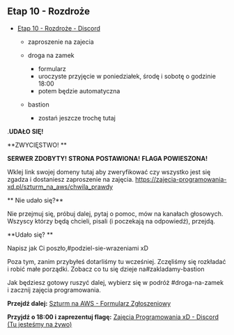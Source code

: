 ## Etap 10 - Rozdroże

- [Etap 10 - Rozdroże - Discord](https://discord.gg/TBS8ZN3cYa)


	- zaproszenie na zajecia

	- droga na zamek
		
		- formularz
		- uroczyste przyjęcie w poniedziałek, środę i sobotę o godzinie 18:00
		- potem będzie automatyczna

	- bastion
		- zostań jeszcze trochę tutaj
		
		


.**UDAŁO SIĘ!**

**ZWYCIĘSTWO! **

**SERWER ZDOBYTY!**
**STRONA POSTAWIONA!** 
**FLAGA POWIESZONA!** 

Wklej link swojej domeny tutaj aby zweryfikować czy wszystko jest się zgadza i dostaniesz zaproszenie na zajęcia. 
 https://zajecia-programowania-xd.pl/szturm_na_aws/chwila_prawdy

** Nie udało się?**

Nie przejmuj się, próbuj dalej, pytaj o pomoc, mów na kanałach głosowych. Wszyscy którzy będą chcieli, pisali (i poczekają na odpowiedź), przejdą.

**Udało się? **

Napisz jak Ci poszło,#podziel-sie-wrazeniami xD

Poza tym, zanim przybyłeś dotarliśmy tu wcześniej. Zczęliśmy się rozkładać i robić małe porządki. Zobacz co tu się dzieje na#zakladamy-bastion 

Jak będziesz gotowy ruszyć dalej, wybierz się w podróż #droga-na-zamek i zacznij zajęcia programowania.
		

**Przejdź dalej:** [Szturm na AWS - Formularz Zgłoszeniowy](https://zajecia-programowania-xd.pl/szturm_na_aws/caly_formularz)

**Przyjdź o 18:00 i zaprezentuj flagę:** 
[Zajęcia Programowania xD - Discord (Tu jesteśmy na żywo)](https://discord.gg/9rc3KJdJCa)
